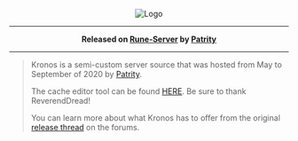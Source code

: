 <p align="center">
  <img src="https://i.imgur.com/bj2EKL4.png" alt="Logo">
</p>

---

<p align="center">
  <strong>Released on <a href="https://www.rune-server.ee/runescape-development/rs2-server/downloads/696766-kronos-osrs-semi-custom-server-deob-client-multi-world-support-184-a.html">Rune-Server</a> by <a href="https://www.rune-server.ee/members/patrity/">Patrity</a></strong>
</p>

---
 
> Kronos is a semi-custom server source that was hosted from May to September of 2020 by [Patrity](https://www.rune-server.ee/members/patrity/).
> 
> The cache editor tool can be found [HERE](https://www.rune-server.ee/runescape-development/rs2-client/tools/695878-open-source-osrs-deob-cache-tools.html). Be sure to thank ReverendDread!
>
> You can learn more about what Kronos has to offer from the original [release thread](https://rune-server.org/threads/kronos-osrs-semi-custom-server-deob-client-multi-world-support-184.696766/) on the forums.

